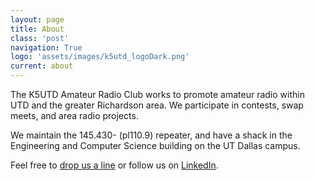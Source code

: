 ```yaml
---
layout: page
title: About
class: 'post'
navigation: True
logo: 'assets/images/k5utd_logoDark.png'
current: about
---
```


The K5UTD Amateur Radio Club works to promote amateur radio within UTD and the greater Richardson area.  We participate in contests, swap meets, and area radio projects.

We maintain the 145.430- (pl110.9) repeater, and have a shack in the Engineering and Computer Science building on the UT Dallas campus.

Feel free to [drop us a line](mailto:k5utdarc@gmail.com) or follow us on [LinkedIn](https://www.linkedin.com/company/k5utd/).

